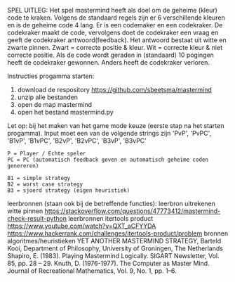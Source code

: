 SPEL UITLEG:
Het spel mastermind heeft als doel om de geheime (kleur) code te kraken.
    Volgens de standaard regels zijn er 6 verschillende kleuren en is de geheime code 4 lang.
    Er is een codemaker en een codekraker.
    De codekraker maakt de code, vervolgens doet de codekraker een vraag en geeft de codekraker antwoord(feedback).
    Het antwoord bestaat uit witte en zwarte pinnen. Zwart = correcte positie & kleur. Wit = correcte kleur & niet correcte positie.
    Als de code wordt geraden in (standaard) 10 pogingen heeft de codekraker gewonnen.
    Anders heeft de codekraker verloren.
    
Instructies progamma starten:
1. download de respository https://github.com/sbeetsma/mastermind
2. unzip alle bestanden
3. open de map mastermind
4. open het bestand mastermind.py

Let op: 
    bij het maken van het game mode keuze (eerste stap na het starten progamma).
    Input moet een van de volgende strings zijn 'PvP', 'PvPC', 'B1vP', 'B1vPC', 'B2vP', 'B2vPC', 'B3vP', 'B3vPC'
    
    P = Player / Echte speler
    PC = PC (automatisch feedback geven en automatisch geheime coden genereren)
    
    B1 = simple strategy
    B2 = worst case strategy
    B3 = sjoerd strategy (eigen heuristiek)
    
    
leerbronnen (staan ook bij de betreffende functies):
    leerbron uitrekenen witte pinnen https://stackoverflow.com/questions/47773412/mastermind-check-result-python
    leerbronnen itertools product https://www.youtube.com/watch?v=QXT_aCFYYDA https://www.hackerrank.com/challenges/itertools-product/problem
bronnen algoritmes/heuristieken
YET ANOTHER MASTERMIND STRATEGY, Barteld Kooi, Department of Philosophy, University of Groningen, The Netherlands
    Shapiro, E. (1983). Playing Mastermind Logically. SIGART Newsletter, Vol. 85, pp. 28 – 29.
    Knuth, D. (1976-1977). The Computer as Master Mind. Journal of Recreational Mathematics, Vol. 9, No. 1, pp. 1–6.
